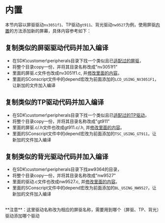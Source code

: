 # 内置
本节内容以屏驱驱动`nv3051f1`、TP驱动`gt911`、背光驱动`nw9527`为例，使用屏驱[内置](lcd_driver_Internal)的方法添加新的屏幕，具体内容参考如下：
## 复制类似的屏驱驱动代码并加入编译
- 在SDK\customer\peripherals目录下找一个类似且已[适配过的屏驱](./已适配屏幕模组列表.md)，
- 将整个目录copy一份，并将其目录名称改成"nv3051f1"
- 里面的屏驱.c文件也改成nv3051f1.c, 并[修改里面的内容](update-lcd-param)。
- 里面的SConscript文件中的depend宏改为前面添加的`LCD_USING_NV3051F1`，让新加的文件加入编译


## 复制类似的TP驱动代码并加入编译
- 在SDK\customer\peripherals目录下找一个类似且已[适配过的TP驱动](./已适配屏幕模组列表.md)，
- 将整个目录copy一份，并将其目录名称改成"gt911"
- 里面的屏驱.c/.h文件也改成gt911.c/.h, 并[修改里面的内容](update-tp-param)。
- 里面的SConscript文件中的depend宏改为前面添加的`TSC_USING_GT911`，让新加的文件加入编译


## 复制类似的背光驱动代码并加入编译
- 在SDK\customer\peripherals目录下找aw9364的目录，
- 将整个目录copy一份，并将其目录名称改成"nw9527"
- 里面的驱动.c文件也改成nw9527.c, 并[修改里面的内容](modify-lcd-bl-c-file)。
- 里面的SConscript文件中的depend宏改为前面添加的`BL_USING_NW9527`，让新加的文件加入编译

<br>
**注意**：这里驱动名称改为相应的屏驱名称，需要用到哪个（屏驱、TP、背光）驱动添加哪个驱动
<br>
<br>
<br>